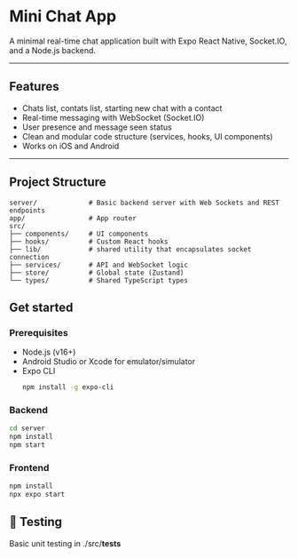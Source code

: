 # Mini Chat App

A minimal real-time chat application built with Expo React Native, Socket.IO, and a Node.js backend.

---

## Features

- Chats list, contats list, starting new chat with a contact
- Real-time messaging with WebSocket (Socket.IO)
- User presence and message seen status
- Clean and modular code structure (services, hooks, UI components)
- Works on iOS and Android

---

## Project Structure

```
server/             # Basic backend server with Web Sockets and REST endpoints
app/                # App router
src/
├── components/     # UI components
├── hooks/          # Custom React hooks
├── lib/            # shared utility that encapsulates socket connection
├── services/       # API and WebSocket logic
├── store/          # Global state (Zustand)
└── types/          # Shared TypeScript types
```

## Get started

### Prerequisites

- Node.js (v16+)
- Android Studio or Xcode for emulator/simulator
- Expo CLI
  ```bash
  npm install -g expo-cli
  ```

### Backend

```bash
cd server
npm install
npm start
```

### Frontend

```bash
npm install
npx expo start
```

## 🧪 Testing

Basic unit testing in ./src/**tests**
